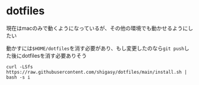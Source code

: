 # dotfiles
現在はmacのみで動くようになっているが、その他の環境でも動かせるようにしたい

動かすには`$HOME/dotfiles`を消す必要があり、もし変更したのなら`git push`した後にdotfilesを消す必要ありそう
```
curl -LSfs https://raw.githubusercontent.com/shigasy/dotfiles/main/install.sh | bash -s i
```

